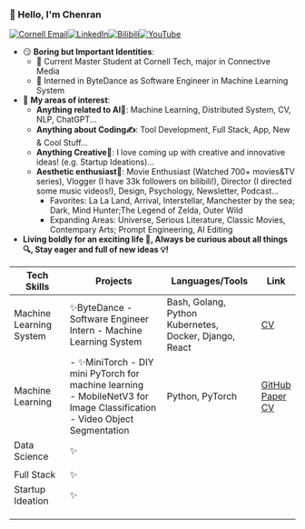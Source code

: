 ### 👋 Hello, I'm Chenran

[![Cornell Email](https://img.shields.io/badge/Email-cn257%40cornell.edu-red)](mailto:cn257@cornell.edu)[![LinkedIn](https://img.shields.io/badge/LinkedIn-Chenran%20Ning-blue?logo=linkedin)](http://www.linkedin.com/in/chenran-ning)[![Bilibili](https://img.shields.io/badge/Bilibili-11821775-red?logo=bilibili)](https://space.bilibili.com/11821775)[![YouTube](https://img.shields.io/badge/YouTube-Chenran%20Ning-red?logo=youtube)](https://www.youtube.com/channel/UCI12STQcqs5fsC2HxekUB4g)

- 😏 **Boring but Important Identities**: 
  - 🤖 Current Master Student at Cornell Tech, major in Connective Media
  - 🎃 Interned in ByteDance as Software Engineer in Machine Learning System
- 🔭 **My areas of interest**: 
  - **Anything related to AI🐣**: Machine Learning, Distributed System, CV, NLP, ChatGPT...
  - **Anything about Coding✍️**: Tool Development, Full Stack, App, New & Cool Stuff...
  - **Anything Creative🤯**: I love coming up with creative and innovative ideas! (e.g. Startup Ideations)...
  - **Aesthetic enthusiast🥳**: Movie Enthusiast (Watched 700+ movies&TV series), Vlogger (I have 33k followers on bilibili!), Director (I directed some music videos!), Design, Psychology, Newsletter, Podcast...
    - Favorites: La La Land, Arrival, Interstellar, Manchester by the sea; Dark, Mind Hunter;The Legend of Zelda, Outer Wild
    - Expanding Areas: Universe, Serious Literature, Classic Movies, Contempary Arts; Prompt Engineering, AI Editing
- **Living boldly for an exciting life 🎢, Always be curious about all things 🔍, Stay eager and full of new ideas 💡!** 

| Tech Skills             | Projects                                                     | Languages/Tools                                             | Link                                                         |
| ----------------------- | ------------------------------------------------------------ | ----------------------------------------------------------- | ------------------------------------------------------------ |
| Machine Learning System | ✨ByteDance - Software Engineer Intern - Machine Learning System | Bash, Golang, Python<br />Kubernetes, Docker, Django, React | [CV](https://drive.google.com/file/d/1SUYOn6wm2ZjuvwcZZP_Ou62qpJIAVlxp/view?usp=sharing) |
| Machine Learning        | - ✨MiniTorch - DIY mini PyTorch for machine learning<br />- MobileNetV3 for Image Classification<br />- Video Object Segmentation | Python, PyTorch                                             | [GitHub](https://github.com/Cornell-Tech-ML/minitorch-chenran)<br />[Paper](https://ieeexplore.ieee.org/abstract/document/9389905)<br />[CV](https://drive.google.com/file/d/1RFAJK68th4SgblZqZ6aNLcRlSjOom1u7/view?usp=sharing) |
| Data Science            | ✨                                                            |                                                             |                                                              |
|                         |                                                              |                                                             |                                                              |
| Full Stack              | ✨                                                            |                                                             |                                                              |
| Startup Ideation        | ✨                                                            |                                                             |                                                              |
|                         |                                                              |                                                             |                                                              |
|                         |                                                              |                                                             |                                                              |
|                         |                                                              |                                                             |                                                              |



